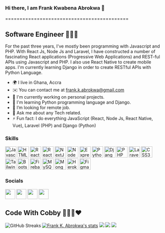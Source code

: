 ### Hi there, I am Frank Kwabena Abrokwa 👋
===========================================

Software Engineer 👨🏾‍💻
--------------------

For the past three years, I've mostly been programming with Javascript and PHP. With React Js, Node Js and Laravel, I have constructed a number of fascinating React applications (Progressive Web Applications) and REST-ful APIs using Javascript and PHP. I also use React Native to create mobile apps. I'm currently learning Django in order to create RESTful APIs with Python Language.

*   🌍  I live in Ghana, Accra
*   ✉️   You can contact me at [frank.k.abrokwa@gmail.com](mailto:sel3491justice@gmail.com)
*   🚀  I'm currently working on personal projects.
*   🧠  I'm learning Python programming language and Django.
*   🤔  I’m looking for remote job.
*   💬  Ask me about any Tech related.
*   ⚡   Fun fact: I do everything JavaScript (React, Node Js, React Native, Vue), Laravel (PHP) and Django (Python)

### Skills
<p align="left">
<a href="https://developer.mozilla.org/en-US/docs/Web/JavaScript" target="_blank" rel="noreferrer"><img src="https://kwabena-abrokwa.s3.af-south-1.amazonaws.com/javascript-colored.svg" width="36" height="36" alt="Javascript" /></a>
<a href="https://developer.mozilla.org/en-US/docs/Glossary/HTML5" target="_blank" rel="noreferrer"><img src="https://kwabena-abrokwa.s3.af-south-1.amazonaws.com/html5-colored.svg" width="36" height="36" alt="HTML5" /></a>
 <a href="https://reactjs.org/" target="_blank" rel="noreferrer"><img src="https://kwabena-abrokwa.s3.af-south-1.amazonaws.com/react-colored.svg" width="36" height="36" alt="React" /></a>
<a href="https://reactnative.dev/" target="_blank" rel="noreferrer"><img src="https://kwabena-abrokwa.s3.af-south-1.amazonaws.com/react-native-logo.png" width="36" height="36" alt="React Native" /></a>
 <a href="https://nextjs.org/docs" target="_blank" rel="noreferrer"><img src="https://kwabena-abrokwa.s3.af-south-1.amazonaws.com/nextjs-colored-dark.svg" width="36" height="36" alt="NextJs" /></a>
  <a href="https://nodejs.org/en/" target="_blank" rel="noreferrer"><img src="https://kwabena-abrokwa.s3.af-south-1.amazonaws.com/nodejs-colored.svg" width="36" height="36" alt="NodeJS" /></a>
  <a href="https://expressjs.com/" target="_blank" rel="noreferrer"><img src="https://kwabena-abrokwa.s3.af-south-1.amazonaws.com/express-colored-dark.svg" width="36" height="36" alt="Express" /></a>
<a href="https://www.python.org/doc/" target="_blank" rel="noreferrer"><img src="https://kwabena-abrokwa.s3.af-south-1.amazonaws.com/python-colored.svg" width="36" height="36" alt="Python" /></a>
<a href="https://docs.djangoproject.com/en/4.0/" target="_blank" rel="noreferrer"><img src="https://kwabena-abrokwa.s3.af-south-1.amazonaws.com/django-colored.svg" width="36" height="36" alt="Django" /></a>
<a href="https://www.php.net/docs.php" target="_blank" rel="noreferrer"><img src="https://kwabena-abrokwa.s3.af-south-1.amazonaws.com/php.png" width="36" height="36" alt="PHP" /></a>
<a href="https://laravel.com/docs/9.x" target="_blank" rel="noreferrer"><img src="https://kwabena-abrokwa.s3.af-south-1.amazonaws.com/laravel.png" width="36" height="36" alt="Laravel" /></a>
<a href="https://www.w3.org/TR/CSS/#css" target="_blank" rel="noreferrer"><img src="https://kwabena-abrokwa.s3.af-south-1.amazonaws.com/css3-colored.svg" width="36" height="36" alt="CSS3" /></a>
<a href="https://tailwindcss.com/" target="_blank" rel="noreferrer"><img src="https://kwabena-abrokwa.s3.af-south-1.amazonaws.com/tailwindcss-colored.svg" width="36" height="36" alt="TailwindCSS" /></a>
<a href="https://getbootstrap.com/" target="_blank" rel="noreferrer"><img src="https://kwabena-abrokwa.s3.af-south-1.amazonaws.com/bootstrap-colored.svg" width="36" height="36" alt="Bootstrap" /></a>
  <a href="https://firebase.google.com/" target="_blank" rel="noreferrer"><img src="https://kwabena-abrokwa.s3.af-south-1.amazonaws.com/firebase-colored.svg" width="36" height="36" alt="Firebase" /></a>
<a href="https://www.w3schools.com/sql/" target="_blank" rel="noreferrer"><img src="https://kwabena-abrokwa.s3.af-south-1.amazonaws.com/sql.jpeg" width="36" height="36" alt="MySQL" /></a>
  <a href="https://www.mongodb.com/atlas/database" target="_blank" rel="noreferrer"><img src="https://kwabena-abrokwa.s3.af-south-1.amazonaws.com/mongodb-colored.svg" width="36" height="36" alt="MongoDb" /></a>
  <a href="https://www.heroku.com" target="_blank" rel="noreferrer"><img src="https://kwabena-abrokwa.s3.af-south-1.amazonaws.com/heroku-colored.svg" width="36" height="36" alt="Heroku" /></a>
  <a href="https://figma.com/" target="_blank" rel="noreferrer"><img src="https://kwabena-abrokwa.s3.af-south-1.amazonaws.com/figma.svg" width="36" height="36" alt="Figma" /></a>
                    
### Socials
                  
<p align="left">
<a href="https://www.github.com/codewithcobby" target="_blank" rel="noreferrer"><img src="https://kwabena-abrokwa.s3.af-south-1.amazonaws.com/github-dark.svg" width="32" height="32" /></a>
  <a href="https://www.linkedin.com/in/frank-kwabena-abrokwa-ba54681b6" target="_blank" rel="noreferrer"><img src="https://kwabena-abrokwa.s3.af-south-1.amazonaws.com/linkedin.svg" width="32" height="32" /></a>
  <a href="https://www.twitter.com/codewithcobby" target="_blank" rel="noreferrer"><img src="https://kwabena-abrokwa.s3.af-south-1.amazonaws.com/twitter.svg" width="32" height="32" /></a>
  <a href="https://www.instagram.com/codewithcobby/" target="_blank" rel="noreferrer"><img src="https://kwabena-abrokwa.s3.af-south-1.amazonaws.com/instagram.svg" width="32" height="32" /></a></p>


## **Code With Cobby 🧘🏽‍♂️❤**
![GitHub Streaks](http://github-readme-streak-stats.herokuapp.com?user=codewithcobby&theme=dracula&hide_border=true)
[![Frank K. Abrokwa's stats](https://github-readme-stats.vercel.app/api?username=codewithcobby&show_icons=true&theme=github_dark)](https://github.com/codewithcobby)
![](https://github-profile-summary-cards.vercel.app/api/cards/repos-per-language?username=codewithcobby&theme=github_dark)
![](https://github-profile-summary-cards.vercel.app/api/cards/most-commit-language?username=codewithcobby&theme=github_dark)
![](https://github-profile-summary-cards.vercel.app/api/cards/profile-details?username=codewithcobby&theme=github_dark)


